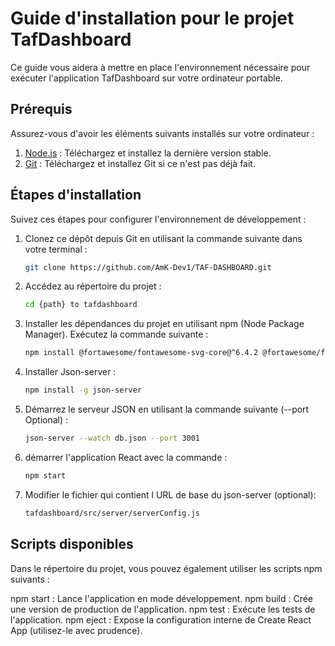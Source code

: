 # Guide d'installation pour le projet TafDashboard

Ce guide vous aidera à mettre en place l'environnement nécessaire pour exécuter l'application TafDashboard sur votre ordinateur portable.

## Prérequis

Assurez-vous d'avoir les éléments suivants installés sur votre ordinateur :

1. [Node.js](https://nodejs.org/) : Téléchargez et installez la dernière version stable.
2. [Git](https://git-scm.com/) : Téléchargez et installez Git si ce n'est pas déjà fait.

## Étapes d'installation

Suivez ces étapes pour configurer l'environnement de développement :

1. Clonez ce dépôt depuis Git en utilisant la commande suivante dans votre terminal :

   ```bash
   git clone https://github.com/AmK-Dev1/TAF-DASHBOARD.git
2. Accédez au répertoire du projet :
   ```bash
   cd {path} to tafdashboard
4. Installer les dépendances du projet en utilisant npm (Node Package Manager). Exécutez la commande suivante :
   ```bash
   npm install @fortawesome/fontawesome-svg-core@^6.4.2 @fortawesome/free-solid-svg-icons@^6.4.2 @fortawesome/react-fontawesome@^0.2.0 apexcharts@^3.44.0 axios@^0.21.1 bootstrap@^5.3.2 chart.js@^4.4.0 jquerry@^0.0.1-security npm@^10.2.3 react@^18.2.0 react-apexcharts@^1.4.1 react-chartjs-2@^5.2.0 react-dom@^18.2.0 react-paginate@^8.2.0 react-router-dom@^5.2.0 react-scripts@^5.0.1 react-table@^7.8.0 reactstrap@^9.2.1
5. Installer Json-server :
   ```bash
   npm install -g json-server
6. Démarrez le serveur JSON en utilisant la commande suivante (--port Optional) :
   ```bash
   json-server --watch db.json --port 3001
8. démarrer l'application React avec la commande :
   ```bash
   npm start

9. Modifier le fichier qui contient l URL de base du json-server (optional):
    ```bash
    tafdashboard/src/server/serverConfig.js 

## Scripts disponibles
Dans le répertoire du projet, vous pouvez également utiliser les scripts npm suivants :

npm start : Lance l'application en mode développement.
npm build : Crée une version de production de l'application.
npm test : Exécute les tests de l'application.
npm eject : Expose la configuration interne de Create React App (utilisez-le avec prudence).

